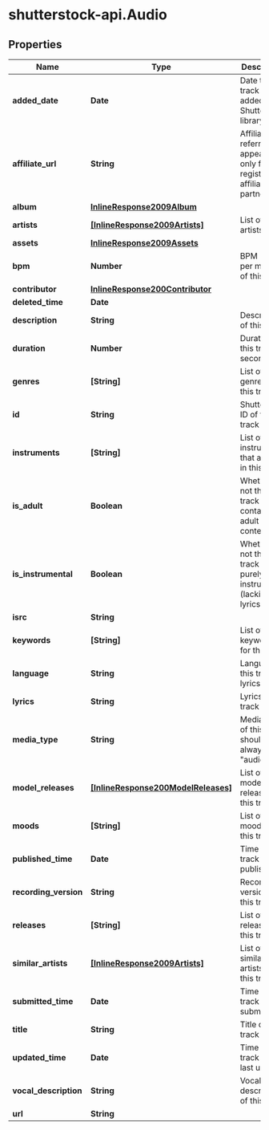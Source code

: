 # shutterstock-api.Audio

## Properties
Name | Type | Description | Notes
------------ | ------------- | ------------- | -------------
**added_date** | **Date** | Date this track was added to the Shutterstock library | [optional] 
**affiliate_url** | **String** | Affiliate referral link; appears only for registered affiliate partners | [optional] 
**album** | [**InlineResponse2009Album**](InlineResponse2009Album.md) |  | [optional] 
**artists** | [**[InlineResponse2009Artists]**](InlineResponse2009Artists.md) | List of artists | [optional] 
**assets** | [**InlineResponse2009Assets**](InlineResponse2009Assets.md) |  | [optional] 
**bpm** | **Number** | BPM (beats per minute) of this track | [optional] 
**contributor** | [**InlineResponse200Contributor**](InlineResponse200Contributor.md) |  | 
**deleted_time** | **Date** |  | [optional] 
**description** | **String** | Description of this track | [optional] 
**duration** | **Number** | Duration of this track in seconds | [optional] 
**genres** | **[String]** | List of all genres for this track | [optional] 
**id** | **String** | Shutterstock ID of this track | 
**instruments** | **[String]** | List of all instruments that appear in this track | [optional] 
**is_adult** | **Boolean** | Whether or not this track contains adult content | [optional] 
**is_instrumental** | **Boolean** | Whether or not this track is purely instrumental (lacking lyrics) | [optional] 
**isrc** | **String** |  | [optional] 
**keywords** | **[String]** | List of all keywords for this track | [optional] 
**language** | **String** | Language of this track's lyrics | [optional] 
**lyrics** | **String** | Lyrics of this track | [optional] 
**media_type** | **String** | Media type of this track; should always be \"audio\" | 
**model_releases** | [**[InlineResponse200ModelReleases]**](InlineResponse200ModelReleases.md) | List of all model releases for this track | [optional] 
**moods** | **[String]** | List of all moods of this track | [optional] 
**published_time** | **Date** | Time this track was published | [optional] 
**recording_version** | **String** | Recording version of this track | [optional] 
**releases** | **[String]** | List of all releases of this track | [optional] 
**similar_artists** | [**[InlineResponse2009Artists]**](InlineResponse2009Artists.md) | List of all similar artists of this track | [optional] 
**submitted_time** | **Date** | Time this track was submitted | [optional] 
**title** | **String** | Title of this track | [optional] 
**updated_time** | **Date** | Time this track was last updated | [optional] 
**vocal_description** | **String** | Vocal description of this track | [optional] 
**url** | **String** |  | [optional] 


